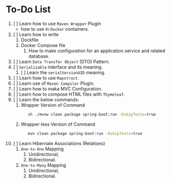 # To-Do List

1. [ ] Learn how to use `Maven Wrapper` Plugin
   - how to use in `Docker` containers.
2. [ ] Learn how to write 
   1. Dockfile
   2. Docker Compose file
      1. How to make configuration for an application service and related database.
3. [ ] Learn `Data Transfer Object` (DTO) Pattern.
4. [ ] `Serializable` interface and its meaning.
   1. [ ] Learn the `serialVersionUID` meaning.
5. [ ] Learn how to use `Mapstruct`.
6. [ ] Learn use of `Maven Compiler` Plugin.
7. [ ] Learn how to maka MVC Configuration.
8. [ ] Learn how to compose HTML files with `Thymeleaf`.
9. [ ] Learn the below commands:
   1. Wrapper Version of Command
      ```bash
         sh ./mvnw clean package spring-boot:run -DskipTests=true
      ```
   2. Wrapper-less Version of Command
      ```bash
         mvn clean package spring-boot:run -DskipTests=true
      ```
10. [ ] Learn Hibernate Associations (Relations)
    1. `One-to-One` Mapping
       1. Unidirectional,
       2. Bidirectional.
    2. `One-to-Many` Mapping
       1. Unidirectional,
       2. Bidirectional.
